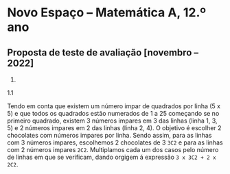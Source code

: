 # Novo Espaço – Matemática A, 12.º ano

## Proposta de teste de avaliação [novembro – 2022]

1.

1.1

Tendo em conta que existem um número impar de quadrados por linha (5 x 5) e que todos os quadrados estão numerados de 1 a 25 começando se no primeiro quadrado, existem 3 números impares em 3 das linhas (linha 1, 3, 5) e 2 números impares em 2 das linhas (linha 2, 4).
O objetivo é escolher 2 chocolates com números impares por linha.
Sendo assim, para as linhas com 3 números impares, escolhemos 2 chocolates de 3 ``3C2`` e para as linhas com 2 números impares ``2C2``. Multiplamos cada um dos casos pelo número de linhas em que se verificam, dando orgigem á expressão ``3 x 3C2 + 2 x 2C2``.
